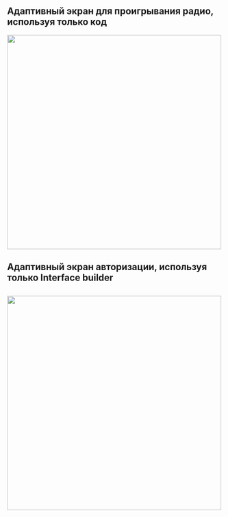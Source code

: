 <h2>Адаптивный экран для проигрывания радио, используя только код</h2>
<img src="https://github.com/letov/swift-course-solutions/blob/main/2%20%D0%BA%D1%83%D1%80%D1%81%20-%20%D0%B0%D0%B4%D0%B0%D0%BF%D1%82%D0%B8%D0%B2%D0%BD%D1%8B%D0%B8%CC%86%20%D0%B8%D0%BD%D1%82%D0%B5%D1%80%D1%84%D0%B5%D0%B8%CC%86%D1%81/%D0%BC%D0%B0%D0%BA%D0%B5%D1%82%D1%8B/iPhone_SE_size.png?raw=true" width="500">
<h2>Адаптивный экран авторизации, используя только Interface builder<h2>
<img src="https://github.com/letov/swift-course-solutions/blob/main/2%20%D0%BA%D1%83%D1%80%D1%81%20-%20%D0%B0%D0%B4%D0%B0%D0%BF%D1%82%D0%B8%D0%B2%D0%BD%D1%8B%D0%B8%CC%86%20%D0%B8%D0%BD%D1%82%D0%B5%D1%80%D1%84%D0%B5%D0%B8%CC%86%D1%81/%D0%BC%D0%B0%D0%BA%D0%B5%D1%82%D1%8B/iPhone%20SE_size.png?raw=true" width="500">

